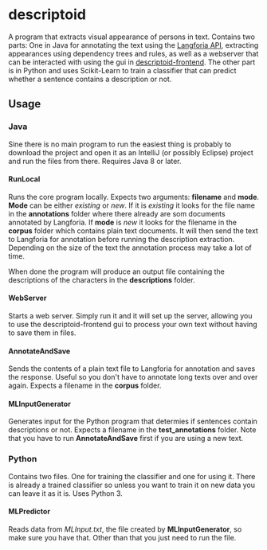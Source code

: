 # descriptoid

A program that extracts visual appearance of persons in text. Contains two parts: One in Java for annotating the text using the [Langforia API](http://vilde.cs.lth.se:9000/api), extracting appearances using dependency trees and rules, as well as a webserver that can be interacted with using the gui in [descriptoid-frontend](https://github.com/dhellstrom/descriptoid-frontend). The other part is in Python and uses Scikit-Learn to train a classifier that can predict whether a sentence contains a description or not.

## Usage

### Java
Sine there is no main program to run the easiest thing is probably to download the project and open it as an IntelliJ (or possibly Eclipse) project and run the files from there. Requires Java 8 or later.

#### RunLocal
Runs the core program locally. Expects two arguments: **filename** and **mode**. **Mode** can be either *existing* or *new*. If it is *existing* it looks for the file name in the **annotations** folder where there already are som documents annotated by Langforia. If **mode** is *new* it looks for the filename in the **corpus** folder which contains plain text documents. It will then send the text to Langforia for annotation before running the description extraction. Depending on the size of the text the annotation process may take a lot of time. 

When done the program will produce an output file containing the descriptions of the characters in the **descriptions** folder.

#### WebServer
Starts a web server. Simply run it and it will set up the server, allowing you to use the descriptoid-frontend gui to process your own text without having to save them in files.

#### AnnotateAndSave
Sends the contents of a plain text file to Langforia for annotation and saves the response. Useful so you don't have to annotate long texts over and over again. Expects a filename in the **corpus** folder.

#### MLInputGenerator
Generates input for the Python program that determies if sentences contain descriptions or not. Expects a filename in the **test_annotations** folder. Note that you have to run **AnnotateAndSave** first if you are using a new text. 

### Python
Contains two files. One for training the classifier and one for using it. There is already a trained classifier so unless you want to train it on new data you can leave it as it is. Uses Python 3.

#### MLPredictor
Reads data from *MLInput.txt*, the file created by **MLInputGenerator**, so make sure you have that. Other than that you just need to run the file.
